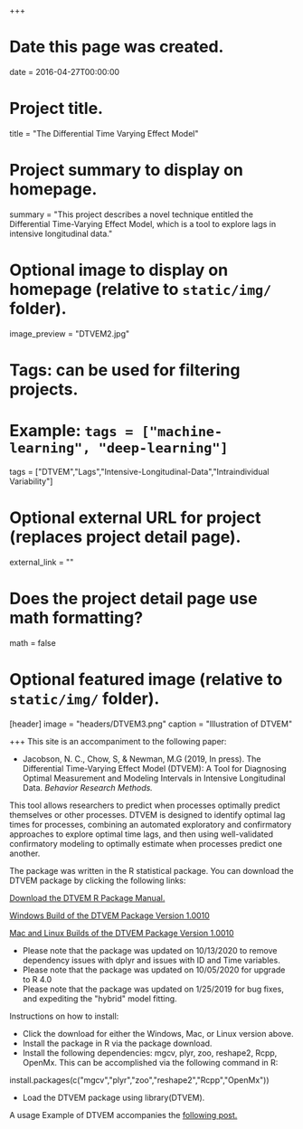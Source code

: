 +++
# Date this page was created.
date = 2016-04-27T00:00:00

# Project title.
title = "The Differential Time Varying Effect Model"

# Project summary to display on homepage.
summary = "This project describes a novel technique entitled the Differential Time-Varying Effect Model, which is a tool to explore lags in  intensive longitudinal data."

# Optional image to display on homepage (relative to `static/img/` folder).
image_preview = "DTVEM2.jpg"

# Tags: can be used for filtering projects.
# Example: `tags = ["machine-learning", "deep-learning"]`
tags = ["DTVEM","Lags","Intensive-Longitudinal-Data","Intraindividual Variability"]

# Optional external URL for project (replaces project detail page).
external_link = ""

# Does the project detail page use math formatting?
math = false

# Optional featured image (relative to `static/img/` folder).
[header]
image = "headers/DTVEM3.png"
caption = "Illustration of DTVEM"

+++
This site is an accompaniment to the following paper:

* Jacobson, N. C., Chow, S, & Newman, M.G (2019, In press). The Differential Time-Varying Effect Model (DTVEM): A Tool for Diagnosing Optimal Measurement and Modeling Intervals in Intensive Longitudinal Data. *Behavior Research Methods.*

This tool allows researchers to predict when processes optimally predict themselves or other processes. DTVEM is designed to identify optimal lag times for processes, combining an automated exploratory and confirmatory approaches to explore optimal time lags, and then using well-validated confirmatory modeling to optimally estimate when processes predict one another. 


The package was written in the R statistical package. You can download the DTVEM package by clicking the following links:

[Download the DTVEM R Package Manual.](/files/DTVEM/DTVEM_manual.pdf)

[Windows Build of the DTVEM Package Version 1.0010](/files/DTVEM/DTVEM_1.0010.zip)

[Mac and Linux Builds of the DTVEM Package Version 1.0010](/files/DTVEM/DTVEM_1.0010.tar.gz)

* Please note that the package was updated on 10/13/2020 to remove dependency issues with dplyr and issues with ID and Time variables.
* Please note that the package was updated on 10/05/2020 for upgrade to R 4.0
* Please note that the package was updated on 1/25/2019 for bug fixes, and expediting the "hybrid" model fitting.


Instructions on how to install:

* Click the download for either the Windows, Mac, or Linux version above.
* Install the package in R via the package download.
* Install the following dependencies: mgcv, plyr, zoo, reshape2, Rcpp, OpenMx. This can be accomplished via the following command in R:

install.packages(c("mgcv","plyr","zoo","reshape2","Rcpp","OpenMx"))

* Load the DTVEM package using library(DTVEM).


A usage Example of DTVEM accompanies the [following post.](/post/illustration_of_dtvem/index.html)
